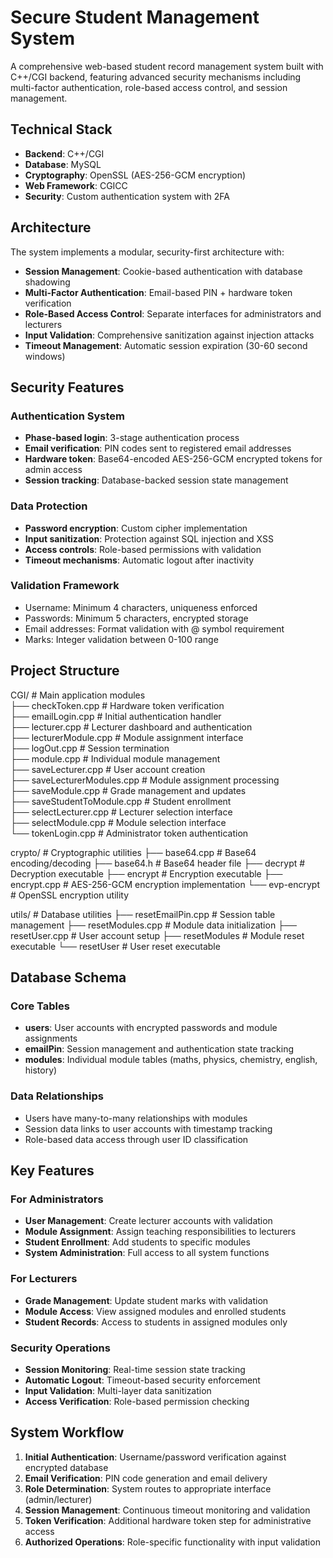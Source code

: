 # Secure Student Management System

A comprehensive web-based student record management system built with C++/CGI backend, featuring advanced security mechanisms including multi-factor authentication, role-based access control, and session management.

## Technical Stack

- **Backend**: C++/CGI
- **Database**: MySQL
- **Cryptography**: OpenSSL (AES-256-GCM encryption)
- **Web Framework**: CGICC
- **Security**: Custom authentication system with 2FA

## Architecture

The system implements a modular, security-first architecture with:

- **Session Management**: Cookie-based authentication with database shadowing
- **Multi-Factor Authentication**: Email-based PIN + hardware token verification
- **Role-Based Access Control**: Separate interfaces for administrators and lecturers
- **Input Validation**: Comprehensive sanitization against injection attacks
- **Timeout Management**: Automatic session expiration (30-60 second windows)

## Security Features

### Authentication System
- **Phase-based login**: 3-stage authentication process
- **Email verification**: PIN codes sent to registered email addresses
- **Hardware token**: Base64-encoded AES-256-GCM encrypted tokens for admin access
- **Session tracking**: Database-backed session state management

### Data Protection
- **Password encryption**: Custom cipher implementation
- **Input sanitization**: Protection against SQL injection and XSS
- **Access controls**: Role-based permissions with validation
- **Timeout mechanisms**: Automatic logout after inactivity

### Validation Framework
- Username: Minimum 4 characters, uniqueness enforced
- Passwords: Minimum 5 characters, encrypted storage
- Email addresses: Format validation with @ symbol requirement
- Marks: Integer validation between 0-100 range

## Project Structure 
CGI/                   # Main application modules <br />
├── checkToken.cpp          # Hardware token verification <br />
├── emailLogin.cpp          # Initial authentication handler <br />
├── lecturer.cpp            # Lecturer dashboard and authentication <br />
├── lecturerModule.cpp      # Module assignment interface <br />
├── logOut.cpp              # Session termination <br />
├── module.cpp              # Individual module management<br />
├── saveLecturer.cpp        # User account creation<br />
├── saveLecturerModules.cpp # Module assignment processing<br />
├── saveModule.cpp          # Grade management and updates<br />
├── saveStudentToModule.cpp # Student enrollment<br />
├── selectLecturer.cpp      # Lecturer selection interface<br />
├── selectModule.cpp        # Module selection interface<br />
└── tokenLogin.cpp          # Administrator token authentication<br />

crypto/                # Cryptographic utilities
├── base64.cpp              # Base64 encoding/decoding
├── base64.h                # Base64 header file
├── decrypt                 # Decryption executable
├── encrypt                 # Encryption executable
├── encrypt.cpp             # AES-256-GCM encryption implementation
└── evp-encrypt             # OpenSSL encryption utility

utils/                 # Database utilities
├── resetEmailPin.cpp       # Session table management
├── resetModules.cpp        # Module data initialization
├── resetUser.cpp           # User account setup
├── resetModules            # Module reset executable
└── resetUser               # User reset executable

## Database Schema

### Core Tables
- **users**: User accounts with encrypted passwords and module assignments
- **emailPin**: Session management and authentication state tracking
- **modules**: Individual module tables (maths, physics, chemistry, english, history)

### Data Relationships
- Users have many-to-many relationships with modules
- Session data links to user accounts with timestamp tracking
- Role-based data access through user ID classification

## Key Features

### For Administrators
- **User Management**: Create lecturer accounts with validation
- **Module Assignment**: Assign teaching responsibilities to lecturers
- **Student Enrollment**: Add students to specific modules
- **System Administration**: Full access to all system functions

### For Lecturers
- **Grade Management**: Update student marks with validation
- **Module Access**: View assigned modules and enrolled students
- **Student Records**: Access to students in assigned modules only

### Security Operations
- **Session Monitoring**: Real-time session state tracking
- **Automatic Logout**: Timeout-based security enforcement
- **Input Validation**: Multi-layer data sanitization
- **Access Verification**: Role-based permission checking

## System Workflow

1. **Initial Authentication**: Username/password verification against encrypted database
2. **Email Verification**: PIN code generation and email delivery
3. **Role Determination**: System routes to appropriate interface (admin/lecturer)
4. **Session Management**: Continuous timeout monitoring and validation
5. **Token Verification**: Additional hardware token step for administrative access
6. **Authorized Operations**: Role-specific functionality with input validation
